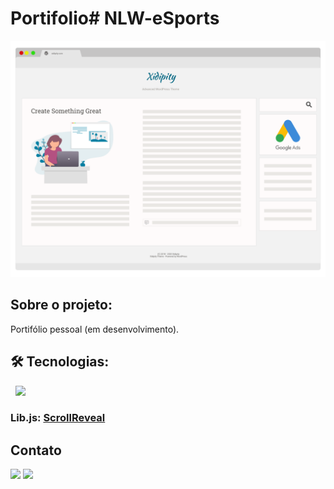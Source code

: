 # Portifolio# NLW-eSports 

<img src="https://github.com/othneildrew/Best-README-Template/raw/master/images/screenshot.png">

## Sobre o projeto:

Portifólio pessoal (em desenvolvimento). 

<!-- [🔗 Clique aqui para acessar]() -->

## 🛠 Tecnologias:
<div>
<img src="https://img.shields.io/badge/HTML5-E34F26?style=for-the-badge&logo=html5&logoColor=white" alt=""> 
<img src="https://img.shields.io/badge/CSS3-1572B6?style=for-the-badge&logo=css3&logoColor=white" alt="">
<img src="https://img.shields.io/badge/JavaScript-F7DF1E?style=for-the-badge&logo=javascript&logoColor=black">
  
### Lib.js: [ScrollReveal](https://scrollrevealjs.org/)
</div>

##

<!--# Autor:-->
## Contato
<a href="https://www.linkedin.com/in/anderson-r-souza" target="_blank"><img src="https://img.shields.io/badge/-LinkedIn-%230077B5?style=for-the-badge&logo=linkedin&logoColor=white" target="_blank"></a> 
<a href = "mailto:anderson.rodriguesouz@gmail.com"><img src="https://img.shields.io/badge/-Gmail-%23333?style=for-the-badge&logo=gmail&logoColor=white" target="_blank"></a>

